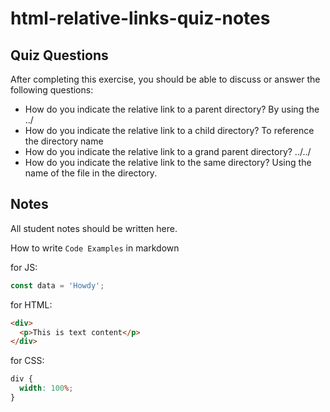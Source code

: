 # html-relative-links-quiz-notes

## Quiz Questions

After completing this exercise, you should be able to discuss or answer the following questions:

- How do you indicate the relative link to a parent directory?
  By using the ../
- How do you indicate the relative link to a child directory?
  To reference the directory name
- How do you indicate the relative link to a grand parent directory?
  ../../
- How do you indicate the relative link to the same directory?
  Using the name of the file in the directory.

## Notes

All student notes should be written here.

How to write `Code Examples` in markdown

for JS:

```javascript
const data = 'Howdy';
```

for HTML:

```html
<div>
  <p>This is text content</p>
</div>
```

for CSS:

```css
div {
  width: 100%;
}
```
